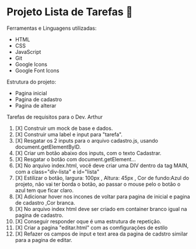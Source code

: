 # Projeto Lista de Tarefas 🚀️

Ferramentas e Linguagens utilizadas:

* HTML
* CSS
* JavaScript
* Git
* Google Icons
* Google Font Icons

Estrutura do projeto:

- Pagina inicial
- Pagina de cadastro
- Pagina de alterar

Tarefas de requisitos para o Dev. Arthur

1. [X]  Construir um mock de base e dados.
2. [X]  Construir uma label e input para "tarefa".
3. [X]  Resgatar os 2 inputs para o arquivo cadastro.js, usando document.getElementByID.
4. [X]  Criar um botão abaixo dos inputs, com o texto Cadastrar.
5. [X]  Resgatar o botão com document.getElement...
6. [X]  No arquivo index.html, você deve criar uma DIV dentro da tag MAIN, com a class="div-lista" e id="lista"
7. [X]  Estilizar o botão, largura: 100px , Altura: 45px , Cor de fundo:Azul do projeto, não vai ter borda o botão, ao passar o mouse pelo o botão o azul tem que ficar claro.
8. [X]  Adicionar hover nos incones de voltar para pagina de inicial e pagina de cadastro ,Cor branca.
9. [X]  No arquivo index html deve ser criado em container branco igual na pagina de cadastro.
10. [X]  Conseguir responder oque é uma estrutura de repetição.
11. [X]  Criar a pagina "editar.html" com as comfigurações de estilo
12. [X]  Refazer os campos de input e text area da pagina de cadstro similar para a pagina de editar.